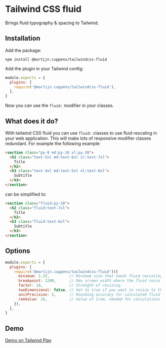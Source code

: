 # Tailwind CSS fluid

Brings fluid typography & spacing to Tailwind.

## Installation

Add the package:

```shell
npm install @martijn.cuppens/tailwindcss-fluid
```

Add the plugin in your Tailwind config:

```js
module.exports = {
  plugins: [
    require('@martijn.cuppens/tailwindcss-fluid'),
  ],
}
```

Now you can use the `fluid:` modifier in your classes.

## What does it do?

With tailwind CSS fluid you can use `fluid:` classes to use fluid rescaling in your web application. This will make lots of responsive modifier classes redundant. For example the following example:

```html
<section class="py-8 md:py-16 xl:py-20">
  <h2 class="text-5xl md:text-6xl xl:text-7xl">
    Title
  </h2>
  <h3 class="text-4xl md:text-5xl xl:text-6xl">
    Subtitle
  </h3>
</section>
```

can be simplified to:

```html
<section class="fluid:py-20">
  <h2 class="fluid:text-7xl">
    Title
  </h2>
  <h3 class="fluid:text-6xl">
    Subtitle
  </h3>
</section>
```

## Options

```js
module.exports = {
  plugins: [
    require('@martijn.cuppens/tailwindcss-fluid')({
      minimum: 1.25,         // Minimum size that needs fluid rescaling (in rem).
      breakpoint: 1200,      // Max screen width where the fluid rescaling is applied to (in px).
      factor: 10,            // Strength of resizing.
      twoDimensional: false, // Set to true if you want to resize to the smallest size of your device.
      unitPrecision: 5,      // Rounding accuracy for calculated fluid resizing.
      remValue: 16,          // Value of 1rem, needed for calculations.
    }),
  ],
}
```

## Demo

[Demo on Tailwind Play](https://play.tailwindcss.com/Xk2FSQgCvM)
